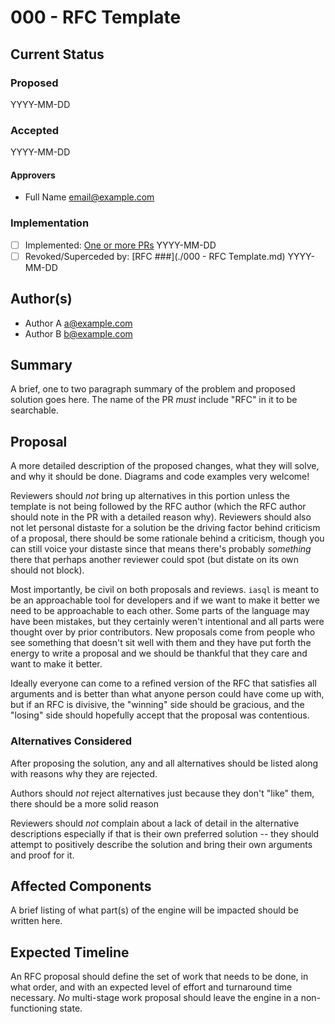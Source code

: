 # 000 - RFC Template

## Current Status

### Proposed

YYYY-MM-DD

### Accepted

YYYY-MM-DD

#### Approvers

- Full Name <email@example.com>

### Implementation

- [ ] Implemented: [One or more PRs](https://github.com/iasql/iasql-engine/some-pr-link-here) YYYY-MM-DD
- [ ] Revoked/Superceded by: [RFC ###](./000 - RFC Template.md) YYYY-MM-DD

## Author(s)

- Author A <a@example.com>
- Author B <b@example.com>

## Summary

A brief, one to two paragraph summary of the problem and proposed solution goes here. The name of the PR *must* include "RFC" in it to be searchable.

## Proposal

A more detailed description of the proposed changes, what they will solve, and why it should be done. Diagrams and code examples very welcome!

Reviewers should *not* bring up alternatives in this portion unless the template is not being followed by the RFC author (which the RFC author should note in the PR with a detailed reason why). Reviewers should also not let personal distaste for a solution be the driving factor behind criticism of a proposal, there should be some rationale behind a criticism, though you can still voice your distaste since that means there's probably *something* there that perhaps another reviewer could spot (but distate on its own should not block).

Most importantly, be civil on both proposals and reviews. `iasql` is meant to be an approachable tool for developers and if we want to make it better we need to be approachable to each other. Some parts of the language may have been mistakes, but they certainly weren't intentional and all parts were thought over by prior contributors. New proposals come from people who see something that doesn't sit well with them and they have put forth the energy to write a proposal and we should be thankful that they care and want to make it better.

Ideally everyone can come to a refined version of the RFC that satisfies all arguments and is better than what anyone person could have come up with, but if an RFC is divisive, the "winning" side should be gracious, and the "losing" side should hopefully accept that the proposal was contentious.

### Alternatives Considered

After proposing the solution, any and all alternatives should be listed along with reasons why they are rejected.

Authors should *not* reject alternatives just because they don't "like" them, there should be a more solid reason

Reviewers should *not* complain about a lack of detail in the alternative descriptions especially if that is their own preferred solution -- they should attempt to positively describe the solution and bring their own arguments and proof for it.

## Affected Components

A brief listing of what part(s) of the engine will be impacted should be written here.

## Expected Timeline

An RFC proposal should define the set of work that needs to be done, in what order, and with an expected level of effort and turnaround time necessary. *No* multi-stage work proposal should leave the engine in a non-functioning state.
